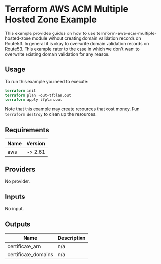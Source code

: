 # Terraform AWS ACM Multiple Hosted Zone Example

This example provides guides on how to use terraform-aws-acm-multiple-hosted-zone module without creating domain validation records on Route53.
In general it is okay to overwrite domain validation records on Route53.
This example cater to the case in which we don't want to overwrite existing domain validation for any reason.

## Usage 

To run this example you need to execute:

```terraform
terraform init
terraform plan -out=tfplan.out
terraform apply tfplan.out
```

Note that this example may create resources that cost money.
Run `terraform destroy` to clean up the resources.

## Requirements

| Name | Version |
|------|---------|
| aws | ~> 2.61 |

## Providers

No provider.

## Inputs

No input.

## Outputs

| Name | Description |
|------|-------------|
| certificate\_arn | n/a |
| certificate\_domains | n/a |

